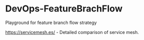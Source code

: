 # DevOps-FeatureBrachFlow
Playground for feature branch flow strategy

https://servicemesh.es/ - Detailed comparison of service mesh.





